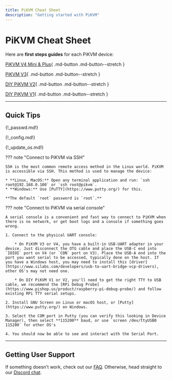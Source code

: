 ```yaml
---
title: PiKVM Cheat Sheet
description: "Getting started with PiKVM"
---
```


# PiKVM Cheat Sheet

Here are **first steps guides** for each PiKVM device:

<div class="grid" markdown>

[PiKVM V4 Mini & Plus](v4.md){ .md-button .md-button--stretch }

[PiKVM V3](v3.md){ .md-button .md-button--stretch }

[DIY PiKVM V2](v2.md){ .md-button .md-button--stretch }

[DIY PiKVM V1](v1.md){ .md-button .md-button--stretch }

</div>


-----
## Quick Tips

{!_passwd.md!}

{!_config.md!}

{!_update_os.md!}

??? note "Connect to PiKVM via SSH"

    SSH is the most common remote access method in the Linux world. PiKVM is accessible via SSH. This method is used to manage the device:

    * **Linux, MacOS:** Open any terminal application and run: `ssh root@192.168.0.100` or `ssh root@pikvm`.
    * **Windows:** Use [PuTTY](https://www.putty.org/) for this.

    **The default `root` password is `root`.**

??? note "Connect to PiKVM via serial console"

    A serial console is a convenient and fast way to connect to PiKVM when there is no network, or get boot logs and a console if something goes wrong.

    1. Connect to the physical UART console:

        * On PiKVM V3 or V4, you have a built-in USB-UART adapter in your device. Just disconnect the OTG cable and place the USB-C end into `IOIOI` port on V4 (or `CON` port on V3). Place the USB-A end into the port you want serial to be accessed, typically done on the host. If you have a Windows host, you may need to install this [driver](https://www.silabs.com/developers/usb-to-uart-bridge-vcp-drivers), other OS's may not need one.

        * On DIY PiKVM V1 or V2, you'll need to get the right TTY to USB cable, we recommend the [RPi Debug Probe](https://www.pishop.us/product/raspberry-pi-debug-probe/) and follow existing RPi TTY serial setups.

    2. Install GNU Screen on Linux or macOS host, or [Putty](https://www.putty.org/) on Windows.

    3. Select the COM port in Putty (you can verify this looking in Device Manager), then select **115200** baud, or use `screen /dev/ttyUSB0 115200` for other OS's

    4. You should now be able to see and interact with the Serial Port.


-----
## Getting User Support

If something doesn't work, check out our [FAQ](faq.md). Otherwise, head straight to our [Discord chat](https://discord.gg/bpmXfz5).

